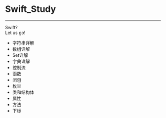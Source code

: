 # Swift_Study

---
Swift?     
Let us go!

+ 字符串详解
+ 数组详解
+ Set详解
+ 字典详解
+ 控制流
+ 函数
+ 闭包
+ 枚举
+ 类和结构体
+ 属性
+ 方法
+ 下标